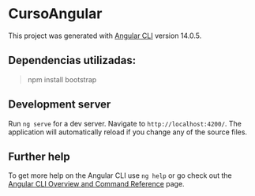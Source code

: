 # CursoAngular

This project was generated with [Angular CLI](https://github.com/angular/angular-cli) version 14.0.5.

## Dependencias utilizadas:
> npm install bootstrap

## Development server

Run `ng serve` for a dev server. Navigate to `http://localhost:4200/`. The application will automatically reload if you change any of the source files.

## Further help

To get more help on the Angular CLI use `ng help` or go check out the [Angular CLI Overview and Command Reference](https://angular.io/cli) page.
